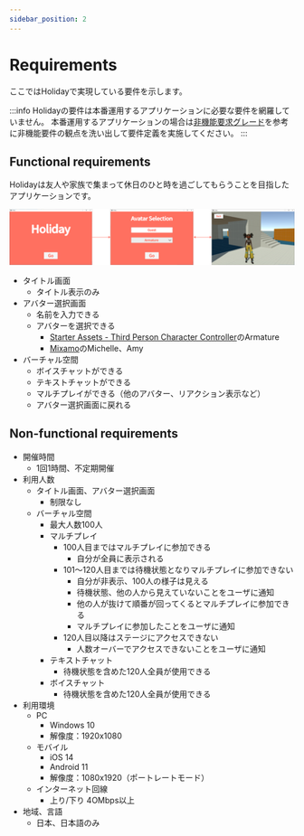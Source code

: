 ```yaml
---
sidebar_position: 2
---
```


# Requirements

ここではHolidayで実現している要件を示します。

:::info
Holidayの要件は本番運用するアプリケーションに必要な要件を網羅していません。
本番運用するアプリケーションの場合は[非機能要求グレード](https://www.ipa.go.jp/sec/softwareengineering/std/ent03-b.html)を参考に非機能要件の観点を洗い出して要件定義を実施してください。
:::

## Functional requirements

Holidayは友人や家族で集まって休日のひと時を過ごしてもらうことを目指したアプリケーションです。

![holiday](/img/holiday.png)

- タイトル画面
  - タイトル表示のみ
- アバター選択画面
  - 名前を入力できる
  - アバターを選択できる
    - [Starter Assets - Third Person Character Controller](https://assetstore.unity.com/packages/essentials/starter-assets-third-person-character-controller-196526)のArmature
    - [Mixamo](https://www.mixamo.com)のMichelle、Amy
- バーチャル空間
  - ボイスチャットができる
  - テキストチャットができる
  - マルチプレイができる（他のアバター、リアクション表示など）
  - アバター選択画面に戻れる

## Non-functional requirements

- 開催時間
  - 1回1時間、不定期開催
- 利用人数
  - タイトル画面、アバター選択画面
    - 制限なし
  - バーチャル空間
    - 最大人数100人
    - マルチプレイ
      - 100人目まではマルチプレイに参加できる
        - 自分が全員に表示される
      - 101～120人目までは待機状態となりマルチプレイに参加できない
        - 自分が非表示、100人の様子は見える
        - 待機状態、他の人から見えていないことをユーザに通知
        - 他の人が抜けて順番が回ってくるとマルチプレイに参加できる
        - マルチプレイに参加したことをユーザに通知
      - 120人目以降はステージにアクセスできない
        - 人数オーバーでアクセスできないことをユーザに通知
    - テキストチャット
      - 待機状態を含めた120人全員が使用できる
    - ボイスチャット
      - 待機状態を含めた120人全員が使用できる
- 利用環境
  - PC
    - Windows 10
    - 解像度：1920x1080
  - モバイル
    - iOS 14
    - Android 11
    - 解像度：1080x1920（ポートレートモード）
  - インターネット回線
    - 上り/下り 4OMbps以上
- 地域、言語
  - 日本、日本語のみ
